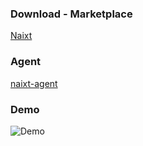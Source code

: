 ### Download - Marketplace

[Naixt](https://plugins.jetbrains.com/plugin/26662-naixt)


### Agent

[naixt-agent](https://github.com/chancetop-com/naixt-agent)


### Demo

![Demo](docs/imgs/demo.gif)